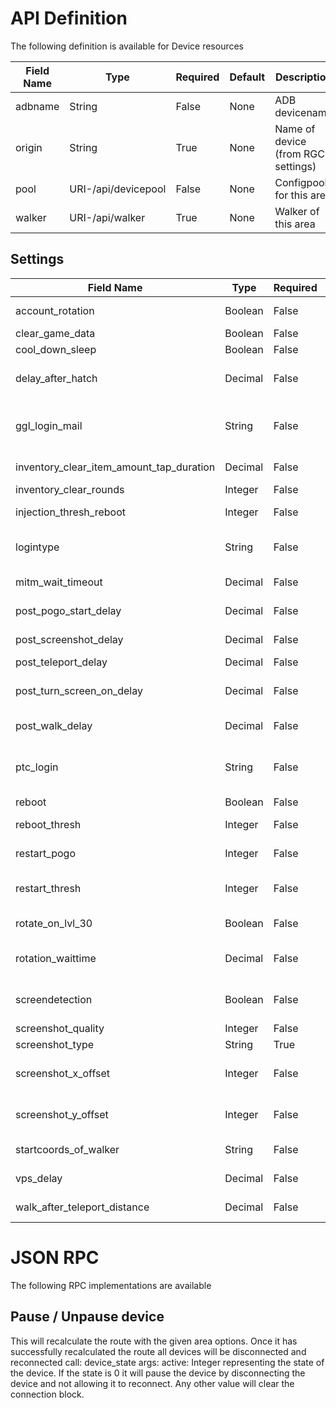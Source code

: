 # API Definition

The following definition is available for Device resources

Field Name | Type | Required | Default | Description
-- | -- | -- | -- | --
adbname|String|False|None|ADB devicename
origin|String|True|None|Name of device (from RGC settings)
pool|URI-/api/devicepool|False|None|Configpool for this area
walker|URI-/api/walker|True|None|Walker of this area

## Settings

Field Name | Type | Required | Default | Description
-- | -- | -- | -- | --
account_rotation|Boolean|False|False|Rotate accounts (f.e. to prevent long cool downs) - Only for PTC
clear_game_data|Boolean|False|False|Clear game data if logins fail multiple times
cool_down_sleep|Boolean|False|False|Add extra cooldown after teleport
delay_after_hatch|Decimal|False|3.5|Delay in minutes to wait before moving to the location of a hatched egg. Raidbosses do not necessarily appear immediately.
ggl_login_mail|String|False|None|Declare a login address or domain from device (Empty = first @gmail.com entry).  Use \| to set more the one account (address\|address)
inventory_clear_item_amount_tap_duration|Decimal|False|3.0|Number of seconds to tap the + button when clearing an inventory item
inventory_clear_rounds|Integer|False|10|Number of rounds to clear the inventory
injection_thresh_reboot|Integer|False|20|Reboot (if enabled) device after not injecting for X times in a row
logintype|String|False|google|Select login type for automatic login. If using Google make sure that account already exists on device
mitm_wait_timeout|Decimal|False|45|Timeout in seconds while waiting for data after setting/reaching a location.
post_pogo_start_delay|Decimal|False|60.0|Delay in seconds to wait after starting pogo
post_screenshot_delay|Decimal|False|1.0|The delay in seconds to wait after taking a screenshot to copy it and start the next
post_teleport_delay|Decimal|False|7.0|Delay in seconds after teleport
post_turn_screen_on_delay|Decimal|False|See Description|Delay in seconds after a screenshot has been taken and about to be saved (Default: 2.0 / 7.0 - Task Dependent)
post_walk_delay|Decimal|False|7.0|Delay in seconds after reaching destination with the speed given
ptc_login|String|False|None|PTC User/Password (Format username,password).  Use \| to set more the one account (username,password\|username,password)
reboot|Boolean|False|False|Reboot device if reboot_thresh is reached
reboot_thresh|Integer|False|3|Restart device after restart Pogo N times. This value is doubled when init is active
restart_pogo|Integer|False|0|Restart Pogo every N location-changes.  Use 0 for never
restart_thresh|Integer|False|5|Restart Pogo after reaching MITM Timeout N times. This value is doubled when init is active
rotate_on_lvl_30|Boolean|False|False|Rotate accounts if player level >= 30 (for leveling mode)
rotation_waittime|Decimal|False|300|Rotate accounts if wait time is longer than x seconds after teleport.  Requires account_rotation to be enabled
screendetection|Boolean|False|False|Use this argument if there are login/logout problems with this device or you want to levelup accounts
screenshot_quality|Integer|False|80|Quality of screenshot 
screenshot_type|String|True|jpeg|Type of screenshot
screenshot_x_offset|Integer|False|0|Adjust the x-axis click offset on devices with softbars and/or black upper bars. (+ right - left)
screenshot_y_offset|Integer|False|0|Adjust the y-axis click offset on devices with softbars and/or black upper bars. (+ down - up)
startcoords_of_walker|String|False|None|Start Coords of Walker (Default: None) (Format: 123.45,67.89)
vps_delay|Decimal|False|0|Set click delay for pokestop walker (VPS -> local device)
walk_after_teleport_distance|Decimal|False|None|Walk in meters to walk after teleport. Might help loading data

# JSON RPC
The following RPC implementations are available

## Pause / Unpause device
This will recalculate the route with the given area options.  Once it has successfully recalculated the route all devices will be disconnected and reconnected
call: device_state
args:
    active: Integer representing the state of the device.  If the state is 0 it will pause the device by disconnecting the device and not allowing it to reconnect.  Any other value will clear the connection block. 
